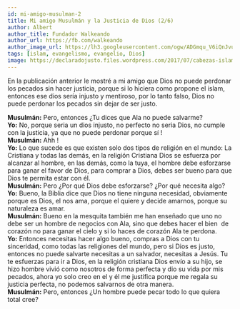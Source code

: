 ```yaml
---
id: mi-amigo-musulman-2
title: Mi amigo Musulmán y la Justicia de Dios (2/6)
author: Albert
author_title: Fundador Walkeando
author_url: https://fb.com/walkeando
author_image_url: https://lh3.googleusercontent.com/ogw/ADGmqu_V6iQnJvuIOUFQJ8ebZQW6vvBd8lk0fipmF92Z
tags: [islam, evangelismo, evangelio, Dios]
image: https://declaradojusto.files.wordpress.com/2017/07/cabezas-islam-y-cristianismo.jpg
---
```


En la publicación anterior le mostré a mi amigo que Dios no puede perdonar los pecados sin hacer justicia, porque si lo hiciera como propone el islam, entonces ese dios sería injusto y mentiroso, por lo tanto falso, Dios no puede perdonar los pecados sin dejar de ser justo.

**Musulmán:** Pero, entonces ¿Tu dices que Ala no puede salvarme?  
**Yo:** No, porque seria un dios injusto, no perfecto no seria Dios, no cumple con la justicia, ya que no puede perdonar porque sí !  
**Musulmán:** Ahh !  
**Yo:** Lo que sucede es que existen solo dos tipos de religión en el mundo: La Cristiana y todas las demás, en la religión Cristiana Dios se esfuerza por alcanzar al hombre, en las demás, como la tuya, el hombre debe esforzarse para ganar el favor de Dios, para comprar a Dios, debes ser bueno para que Dios te permita estar con él.  
**Musulmán:** Pero ¿Por qué Dios debe esforzarse? ¿Por qué necesita algo?  
**Yo:** Bueno, la Biblia dice que Dios no tiene ninguna necesidad, obviamente porque es Dios, el nos ama, porque el quiere y decide amarnos, porque su naturaleza es amar.  
**Musulmán:** Bueno en la mesquita también me han enseñado que uno no debe ser un hombre de negocios con Ala, sino que debes hacer el bien  de corazón no para ganar el cielo y si lo haces de corazón Ala te perdona.  
**Yo:** Entonces necesitas hacer algo bueno, compras a Dios con tu sinceridad, como todas las religiones del mundo, pero si Dios es justo, entonces no puede salvarte necesitas a un salvador, necesitas a Jesús. Tu te esfuerzas para ir a Dios, en la religión cristiana Dios envío a su hijo, se hizo hombre vivió como nosotros de forma perfecta y dio su vida por mis pecados, ahora yo solo creo en el y él me justifica porque me regala su justicia perfecta, no podemos salvarnos de otra manera.  
**Musulmán:** Pero, entonces ¿Un hombre puede pecar todo lo que quiera total cree?